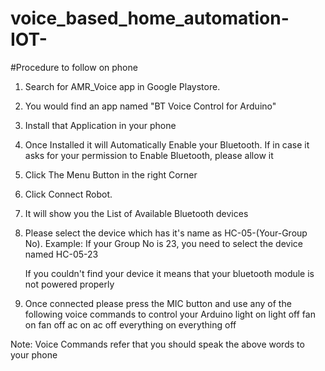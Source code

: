 # voice_based_home_automation-IOT-
#Procedure to follow on phone
1. Search for AMR_Voice app in Google Playstore.

2. You would find an app named "BT Voice Control for Arduino"

3. Install that Application in your phone

4. Once Installed it will Automatically Enable your Bluetooth. If in case it asks for   your permission to Enable Bluetooth, please allow it

5. Click The Menu Button in the right Corner

6. Click Connect Robot. 

7. It will show you the List of Available Bluetooth devices

8. Please select the device which has it's name as HC-05-(Your-Group No).
      Example: If your Group No is 23, you need to select the device named HC-05-23
   
   If you couldn't find your device it means that your bluetooth module is not powered properly

9. Once connected please press the MIC button and use any of the following voice commands to control your Arduino
	light on
	light off
	fan on
	fan off
	ac on
	ac off
	everything on
	everything off

Note: Voice Commands refer that you should speak the above words to your phone
